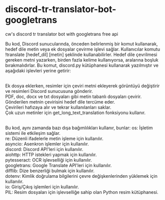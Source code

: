 # discord-tr-translator-bot-googletrans
cw's discord tr translator bot with googletrans free api

Bu kod, Discord sunucularında, önceden belirlenmiş bir komut kullanarak, hedef dile metin veya ek dosyalar çevirme işlevi sağlar. Kullanıcılar komutu !translate [hedef_dil] [metin] şeklinde kullanabilirler. Hedef dile çevrilmesi gereken metni yazarken, birden fazla kelime kullanıyorsa, aralarına boşluk bırakmalıdırlar. Bu komut, discord.py kütüphanesi kullanarak yazılmıştır ve aşağıdaki işlevleri yerine getirir:<br><br>

Ek dosya eklerken, resimler için çeviri metni ekleyerek görüntüyü değiştirir ve resimleri Discord sunucusuna gönderir.<br>
PDF, doc, docx ve txt dosyaları gibi metin tabanlı dosyaları çevirir.<br>
Gönderilen metnin çevirisini hedef dile tercüme eder.<br>
Çevirileri hafızaya alır ve tekrar kullanılanları saklar.<br>
Çok uzun metinler için get_long_text_translation fonksiyonu kullanır.<br><br>

Bu kod, aynı zamanda bazı dışa bağımlılıkları kullanır, bunlar:
os: İşletim sistemi ile etkileşim sağlar.<br>
re: Düzenli ifadelerle metin işleme için kullanılır.<br>
asyncio: Asenkron işlemler için kullanılır.<br>
discord: Discord API'leri için kullanılır.<br>
aiohttp: HTTP istekleri yapmak için kullanılır.<br>
pytesseract: OCR işlevselliği için kullanılır.<br>
googletrans: Google Translate API'leri için kullanılır.<br>
difflib: Dize benzerliği bulmak için kullanılır.<br>
dotenv: Kimlik doğrulama bilgilerini çevre değişkenlerinden yüklemek için kullanılır.<br>
io: Giriş/Çıkış işlemleri için kullanılır.<br>
PIL: Resim dosyaları için işlevselliğe sahip olan Python resim kütüphanesi.
